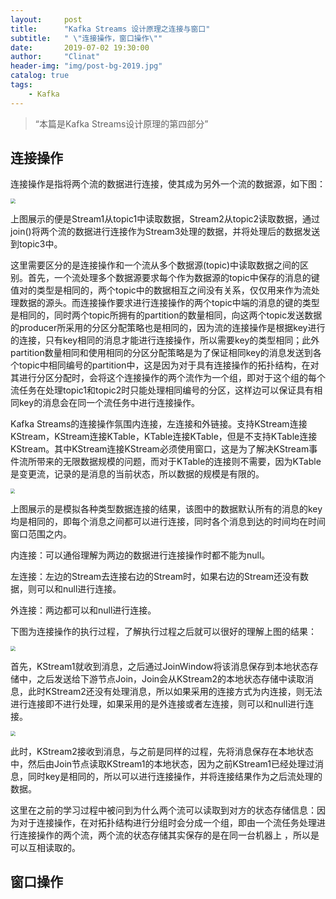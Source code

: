 ```yaml
---
layout:     post
title:      "Kafka Streams 设计原理之连接与窗口"
subtitle:   " \"连接操作，窗口操作\""
date:       2019-07-02 19:30:00
author:     "Clinat"
header-img: "img/post-bg-2019.jpg"
catalog: true
tags:
    - Kafka
---
```


> “本篇是Kafka Streams设计原理的第四部分”


## 连接操作

连接操作是指将两个流的数据进行连接，使其成为另外一个流的数据源，如下图：

<img src="/Users/clq/Desktop/join0.png" style="zoom:50%">

上图展示的便是Stream1从topic1中读取数据，Stream2从topic2读取数据，通过join()将两个流的数据进行连接作为Stream3处理的数据，并将处理后的数据发送到topic3中。

这里需要区分的是连接操作和一个流从多个数据源(topic)中读取数据之间的区别。首先，一个流处理多个数据源要求每个作为数据源的topic中保存的消息的键值对的类型是相同的，两个topic中的数据相互之间没有关系，仅仅用来作为流处理数据的源头。而连接操作要求进行连接操作的两个topic中端的消息的键的类型是相同的，同时两个topic所拥有的partition的数量相同，向这两个topic发送数据的producer所采用的分区分配策略也是相同的，因为流的连接操作是根据key进行的连接，只有key相同的消息才能进行连接操作，所以需要key的类型相同；此外partition数量相同和使用相同的分区分配策略是为了保证相同key的消息发送到各个topic中相同编号的partition中，这是因为对于具有连接操作的拓扑结构，在对其进行分区分配时，会将这个连接操作的两个流作为一个组，即对于这个组的每个流任务在处理topic1和topic2时只能处理相同编号的分区，这样边可以保证具有相同key的消息会在同一个流任务中进行连接操作。

Kafka Streams的连接操作氛围内连接，左连接和外链接。支持KStream连接KStream，KStream连接KTable，KTable连接KTable，但是不支持KTable连接KStream。其中KStream连接KStream必须使用窗口，这是为了解决KStream事件流所带来的无限数据规模的问题，而对于KTable的连接则不需要，因为KTable是变更流，记录的是消息的当前状态，所以数据的规模是有限的。

<img src="/Users/clq/Desktop/join1.png" style="zoom:45%">

上图展示的是模拟各种类型数据连接的结果，该图中的数据默认所有的消息的key均是相同的，即每个消息之间都可以进行连接，同时各个消息到达的时间均在时间窗口范围之内。

内连接：可以通俗理解为两边的数据进行连接操作时都不能为null。

左连接：左边的Stream去连接右边的Stream时，如果右边的Stream还没有数据，则可以和null进行连接。

外连接：两边都可以和null进行连接。

下图为连接操作的执行过程，了解执行过程之后就可以很好的理解上图的结果：

<img src="/Users/clq/Desktop/join2.png" style="zoom:50%">

首先，KStream1就收到消息，之后通过JoinWindow将该消息保存到本地状态存储中，之后发送给下游节点Join，Join会从KStream2的本地状态存储中读取消息，此时KStream2还没有处理消息，所以如果采用的连接方式为内连接，则无法进行连接即不进行处理，如果采用的是外连接或者左连接，则可以和null进行连接。

<img src="/Users/clq/Desktop/join3.png" style="zoom:50%">

此时，KStream2接收到消息，与之前是同样的过程，先将消息保存在本地状态中，然后由Join节点读取KStream1的本地状态，因为之前KStream1已经处理过消息，同时key是相同的，所以可以进行连接操作，并将连接结果作为之后流处理的数据。

这里在之前的学习过程中被问到为什么两个流可以读取到对方的状态存储信息：因为对于连接操作，在对拓扑结构进行分组时会分成一个组，即由一个流任务处理进行连接操作的两个流，两个流的状态存储其实保存的是在同一台机器上 ，所以是可以互相读取的。



## 窗口操作






